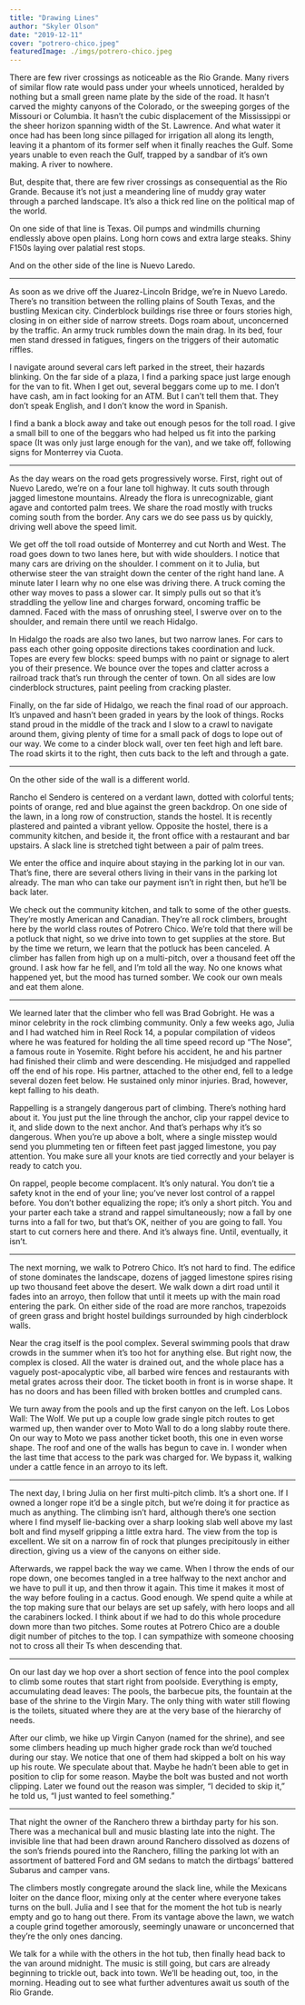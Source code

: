 ```yaml
---
title: "Drawing Lines"
author: "Skyler Olson"
date: "2019-12-11"
cover: "potrero-chico.jpeg"
featuredImage: ./imgs/potrero-chico.jpeg
---
```


There are few river crossings as noticeable as the Rio Grande. Many rivers of similar flow rate would pass under your wheels unnoticed, heralded by nothing but a small green name plate by the side of the road. It hasn’t carved the mighty canyons of the Colorado, or the sweeping gorges of the Missouri or Columbia. It hasn’t the cubic displacement of the Mississippi or the sheer horizon spanning width of the St. Lawrence. And what water it once had has been long since pillaged for irrigation all along its length, leaving it a phantom of its former self when it finally reaches the Gulf. Some years unable to even reach the Gulf, trapped by a sandbar of it’s own making. A river to nowhere.

But, despite that, there are few river crossings as consequential as the Rio Grande. Because it’s not just a meandering line of muddy gray water through a parched landscape. It’s also a thick red line on the political map of the world.

On one side of that line is Texas. Oil pumps and windmills churning endlessly above open plains. Long horn cows and extra large steaks. Shiny F150s laying over palatial rest stops.

And on the other side of the line is Nuevo Laredo.

---

As soon as we drive off the Juarez-Lincoln Bridge, we’re in Nuevo Laredo. There’s no transition between the rolling plains of South Texas, and the bustling Mexican city. Cinderblock buildings rise three or fours stories high, closing in on either side of narrow streets. Dogs roam about, unconcerned by the traffic. An army truck rumbles down the main drag. In its bed, four men stand dressed in fatigues, fingers on the triggers of their automatic riffles.

I navigate around several cars left parked in the street, their hazards blinking. On the far side of a plaza, I find a parking space just large enough for the van to fit. When I get out, several beggars come up to me. I don’t have cash, am in fact looking for an ATM. But I can’t tell them that. They don’t speak English, and I don’t know the word in Spanish.

I find a bank a block away and take out enough pesos for the toll road. I give a small bill to one of the beggars who had helped us fit into the parking space (It was only just large enough for the van), and we take off, following signs for Monterrey via Cuota.

---

As the day wears on the road gets progressively worse. First, right out of Nuevo Laredo, we’re on a four lane toll highway. It cuts south through jagged limestone mountains. Already the flora is unrecognizable, giant agave and contorted palm trees. We share the road mostly with trucks coming south from the border. Any cars we do see pass us by quickly, driving well above the speed limit.

We get off the toll road outside of Monterrey and cut North and West. The road goes down to two lanes here, but with wide shoulders. I notice that many cars are driving on the shoulder. I comment on it to Julia, but otherwise steer the van straight down the center of the right hand lane. A minute later I learn why no one else was driving there. A truck coming the other way moves to pass a slower car. It simply pulls out so that it’s straddling the yellow line and charges forward, oncoming traffic be damned. Faced with the mass of onrushing steel, I swerve over on to the shoulder, and remain there until we reach Hidalgo.

In Hidalgo the roads are also two lanes, but two narrow lanes. For cars to pass each other going opposite directions takes coordination and luck. Topes are every few blocks: speed bumps with no paint or signage to alert you of their presence. We bounce over the topes and clatter across a railroad track that’s run through the center of town. On all sides are low cinderblock structures, paint peeling from cracking plaster.

Finally, on the far side of Hidalgo, we reach the final road of our approach. It’s unpaved and hasn’t been graded in years by the look of things. Rocks stand proud in the middle of the track and I slow to a crawl to navigate around them, giving plenty of time for a small pack of dogs to lope out of our way. We come to a cinder block wall, over ten feet high and left bare. The road skirts it to the right, then cuts back to the left and through a gate.

---

On the other side of the wall is a different world.

Rancho el Sendero is centered on a verdant lawn, dotted with colorful tents; points of orange, red and blue against the green backdrop. On one side of the lawn, in a long row of construction, stands the hostel. It is recently plastered and painted a vibrant yellow. Opposite the hostel, there is a community kitchen, and beside it, the front office with a restaurant and bar upstairs. A slack line is stretched tight between a pair of palm trees.

We enter the office and inquire about staying in the parking lot in our van. That’s fine, there are several others living in their vans in the parking lot already. The man who can take our payment isn’t in right then, but he’ll be back later.

We check out the community kitchen, and talk to some of the other guests. They’re mostly American and Canadian. They’re all rock climbers, brought here by the world class routes of Potrero Chico. We’re told that there will be a potluck that night, so we drive into town to get supplies at the store. But by the time we return, we learn that the potluck has been canceled. A climber has fallen from high up on a multi-pitch, over a thousand feet off the ground. I ask how far he fell, and I’m told all the way. No one knows what happened yet, but the mood has turned somber. We cook our own meals and eat them alone.

---

We learned later that the climber who fell was Brad Gobright. He was a minor celebrity in the rock climbing community. Only a few weeks ago, Julia and I had watched him in Reel Rock 14, a popular compilation of videos where he was featured for holding the all time speed record up “The Nose”, a famous route in Yosemite. Right before his accident, he and his partner had finished their climb and were descending. He misjudged and rappelled off the end of his rope. His partner, attached to the other end, fell to a ledge several dozen feet below. He sustained only minor injuries. Brad, however, kept falling to his death.

Rappelling is a strangely dangerous part of climbing. There’s nothing hard about it. You just put the line through the anchor, clip your rappel device to it, and slide down to the next anchor. And that’s perhaps why it’s so dangerous. When you’re up above a bolt, where a single misstep would send you plummeting ten or fifteen feet past jagged limestone, you pay attention. You make sure all your knots are tied correctly and your belayer is ready to catch you.

On rappel, people become complacent. It’s only natural. You don’t tie a safety knot in the end of your line; you’ve never lost control of a rappel before. You don’t bother equalizing the rope; it’s only a short pitch. You and your parter each take a strand and rappel simultaneously; now a fall by one turns into a fall for two, but that’s OK, neither of you are going to fall. You start to cut corners here and there. And it’s always fine. Until, eventually, it isn’t.

---

The next morning, we walk to Potrero Chico. It’s not hard to find. The edifice of stone dominates the landscape, dozens of jagged limestone spires rising up two thousand feet above the desert. We walk down a dirt road until it fades into an arroyo, then follow that until it meets up with the main road entering the park. On either side of the road are more ranchos, trapezoids of green grass and bright hostel buildings surrounded by high cinderblock walls.

Near the crag itself is the pool complex. Several swimming pools that draw crowds in the summer when it’s too hot for anything else. But right now, the complex is closed. All the water is drained out, and the whole place has a vaguely post-apocalyptic vibe, all barbed wire fences and restaurants with metal grates across their door. The ticket booth in front is in worse shape. It has no doors and has been filled with broken bottles and crumpled cans.

We turn away from the pools and up the first canyon on the left. Los Lobos Wall: The Wolf. We put up a couple low grade single pitch routes to get warmed up, then wander over to Moto Wall to do a long slabby route there. On our way to Moto we pass another ticket booth, this one in even worse shape. The roof and one of the walls has begun to cave in. I wonder when the last time that access to the park was charged for. We bypass it, walking under a cattle fence in an arroyo to its left.

---

The next day, I bring Julia on her first multi-pitch climb. It’s a short one. If I owned a longer rope it’d be a single pitch, but we’re doing it for practice as much as anything. The climbing isn’t hard, although there’s one section where I find myself lie-backing over a sharp looking slab well above my last bolt and find myself gripping a little extra hard. The view from the top is excellent. We sit on a narrow fin of rock that plunges precipitously in either direction, giving us a view of the canyons on either side.

Afterwards, we rappel back the way we came. When I throw the ends of our rope down, one becomes tangled in a tree halfway to the next anchor and we have to pull it up, and then throw it again. This time it makes it most of the way before fouling in a cactus. Good enough. We spend quite a while at the top making sure that our belays are set up safely, with hero loops and all the carabiners locked. I think about if we had to do this whole procedure down more than two pitches. Some routes at Potrero Chico are a double digit number of pitches to the top. I can sympathize with someone choosing not to cross all their Ts when descending that.

---

On our last day we hop over a short section of fence into the pool complex to climb some routes that start right from poolside. Everything is empty, accumulating dead leaves: The pools, the barbecue pits, the fountain at the base of the shrine to the Virgin Mary. The only thing with water still flowing is the toilets, situated where they are at the very base of the hierarchy of needs.

After our climb, we hike up Virgin Canyon (named for the shrine), and see some climbers heading up much higher grade rock than we’d touched during our stay. We notice that one of them had skipped a bolt on his way up his route. We speculate about that. Maybe he hadn’t been able to get in position to clip for some reason. Maybe the bolt was busted and not worth clipping. Later we found out the reason was simpler, “I decided to skip it,” he told us, “I just wanted to feel something.”

---

That night the owner of the Ranchero threw a birthday party for his son. There was a mechanical bull and music blasting late into the night. The invisible line that had been drawn around Ranchero dissolved as dozens of the son’s friends poured into the Ranchero, filling the parking lot with an assortment of battered Ford and GM sedans to match the dirtbags’ battered Subarus and camper vans.

The climbers mostly congregate around the slack line, while the Mexicans loiter on the dance floor, mixing only at the center where everyone takes turns on the bull. Julia and I see that for the moment the hot tub is nearly empty and go to hang out there. From its vantage above the lawn, we watch a couple grind together amorously, seemingly unaware or unconcerned that they’re the only ones dancing.

We talk for a while with the others in the hot tub, then finally head back to the van around midnight. The music is still going, but cars are already beginning to trickle out, back into town. We’ll be heading out, too, in the morning. Heading out to see what further adventures await us south of the Rio Grande.
